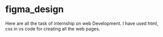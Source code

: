 # figma_design
Here are all the task of internship on web Development. I have used html, css in vs code for creating all the web pages.
